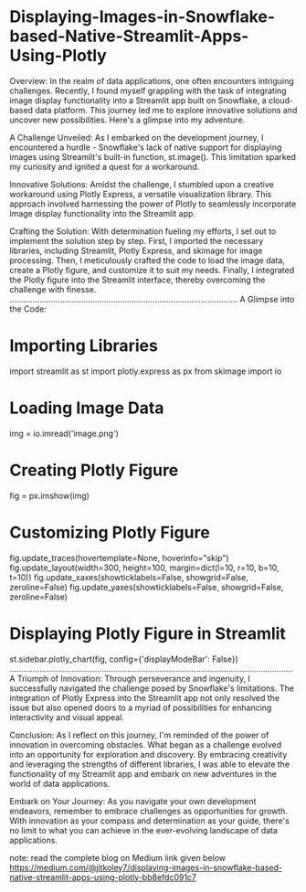 # Displaying-Images-in-Snowflake-based-Native-Streamlit-Apps-Using-Plotly
Overview:
In the realm of data applications, one often encounters intriguing challenges. Recently, I found myself grappling with the task of integrating image display functionality into a Streamlit app built on Snowflake, a cloud-based data platform. This journey led me to explore innovative solutions and uncover new possibilities. Here's a glimpse into my adventure.

A Challenge Unveiled:
As I embarked on the development journey, I encountered a hurdle - Snowflake's lack of native support for displaying images using Streamlit's built-in function, st.image(). This limitation sparked my curiosity and ignited a quest for a workaround.

Innovative Solutions:
Amidst the challenge, I stumbled upon a creative workaround using Plotly Express, a versatile visualization library. This approach involved harnessing the power of Plotly to seamlessly incorporate image display functionality into the Streamlit app.

Crafting the Solution:
With determination fueling my efforts, I set out to implement the solution step by step. First, I imported the necessary libraries, including Streamlit, Plotly Express, and skimage for image processing. Then, I meticulously crafted the code to load the image data, create a Plotly figure, and customize it to suit my needs. Finally, I integrated the Plotly figure into the Streamlit interface, thereby overcoming the challenge with finesse.
...................................................................................................
A Glimpse into the Code:

# Importing Libraries
import streamlit as st
import plotly.express as px
from skimage import io

# Loading Image Data
img = io.imread('image.png')

# Creating Plotly Figure
fig = px.imshow(img)

# Customizing Plotly Figure
fig.update_traces(hovertemplate=None, hoverinfo="skip")
fig.update_layout(width=300, height=100, margin=dict(l=10, r=10, b=10, t=10))
fig.update_xaxes(showticklabels=False, showgrid=False, zeroline=False)
fig.update_yaxes(showticklabels=False, showgrid=False, zeroline=False)

# Displaying Plotly Figure in Streamlit
st.sidebar.plotly_chart(fig, config={'displayModeBar': False})
...........................................................................................................................
A Triumph of Innovation:
Through perseverance and ingenuity, I successfully navigated the challenge posed by Snowflake's limitations. The integration of Plotly Express into the Streamlit app not only resolved the issue but also opened doors to a myriad of possibilities for enhancing interactivity and visual appeal.


Conclusion:
As I reflect on this journey, I'm reminded of the power of innovation in overcoming obstacles. What began as a challenge evolved into an opportunity for exploration and discovery. By embracing creativity and leveraging the strengths of different libraries, I was able to elevate the functionality of my Streamlit app and embark on new adventures in the world of data applications.

Embark on Your Journey:
As you navigate your own development endeavors, remember to embrace challenges as opportunities for growth. With innovation as your compass and determination as your guide, there's no limit to what you can achieve in the ever-evolving landscape of data applications.


note: read the complete blog on Medium link given below
https://medium.com/@jitkoley7/displaying-images-in-snowflake-based-native-streamlit-apps-using-plotly-bb8efdc091c7



